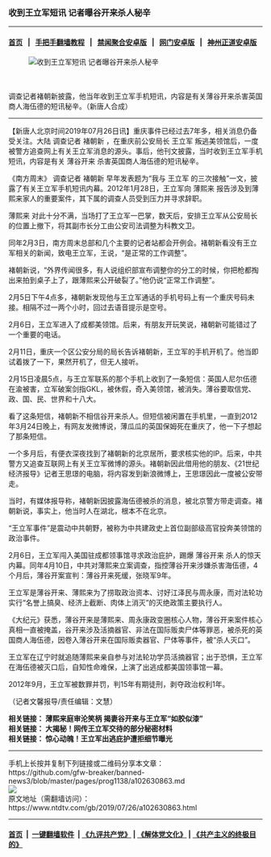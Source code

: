 ### 收到王立军短讯 记者曝谷开来杀人秘辛
------------------------

#### [首页](https://github.com/gfw-breaker/banned-news3/blob/master/README.md) &nbsp;&nbsp;|&nbsp;&nbsp; [手把手翻墙教程](https://github.com/gfw-breaker/guides/wiki) &nbsp;&nbsp;|&nbsp;&nbsp; [禁闻聚合安卓版](https://github.com/gfw-breaker/bn-android) &nbsp;&nbsp;|&nbsp;&nbsp; [网门安卓版](https://github.com/oGate2/oGate) &nbsp;&nbsp;|&nbsp;&nbsp; [神州正道安卓版](https://github.com/SzzdOgate/update) 



<div><div class="featured_image">
 <ok href="https://i.ntdtv.com/assets/uploads/2019/07/p8675961a101904497.jpg" target="_blank">
  <figure>
   <img alt="收到王立军短讯 记者曝谷开来杀人秘辛" src="https://i.ntdtv.com/assets/uploads/2019/07/p8675961a101904497-800x450.jpg"/>
  </figure><br/><br/>
 </ok>
 <span class="caption">
  调查记者褚朝新披露，他当年收到王立军手机短讯，内容是有关薄谷开来杀害英国商人海伍德的短讯秘辛。（新唐人合成）
 </span>
</div>
</div><hr/><div><div class="post_content" itemprop="articleBody">
 <p>
  【新唐人北京时间2019年07月26日讯】重庆事件已经过去7年多，相关消息仍备受关注。大陆
  <ok href="https://www.ntdtv.com/gb/调查记者.htm">
   调查记者
  </ok>
  <ok href="https://www.ntdtv.com/gb/褚朝新.htm">
   褚朝新
  </ok>
  ，在重庆前公安局长
  <ok href="https://www.ntdtv.com/gb/王立军.htm">
   王立军
  </ok>
  叛逃美领馆后，一度被警方追查网上有关王立军消息的源头。事后，他刊文披露，当时收到王立军手机短讯，内容是有关
  <ok href="https://www.ntdtv.com/gb/薄谷开来.htm">
   薄谷开来
  </ok>
  杀害英国商人海伍德的短讯秘辛。
 </p>
 <p>
  《南方周末》
  <ok href="https://www.ntdtv.com/gb/调查记者.htm">
   调查记者
  </ok>
  <ok href="https://www.ntdtv.com/gb/褚朝新.htm">
   褚朝新
  </ok>
  早年发表题为“我与
  <ok href="https://www.ntdtv.com/gb/王立军.htm">
   王立军
  </ok>
  的三次接触”一文，披露了有关王立军手机短讯内幕。2012年1月28日，王立军向
  <ok href="https://www.ntdtv.com/gb/薄熙来.htm">
   薄熙来
  </ok>
  报告涉及到薄熙来家人的重要案件，其下属的调查人员受到压力并寻求辞职。
 </p>
 <p>
  <ok href="https://www.ntdtv.com/gb/薄熙来.htm">
   薄熙来
  </ok>
  对此十分不满，当场打了王立军一巴掌，数天后，安排王立军从公安局长的位置上撤下，将其副市长分工由公安司法调整为科教文卫。
 </p>
 <p>
  同年2月3日，南方周末总部和几个主要的记者站都会开例会。褚朝新看没有王立军相关的新闻，致电王立军，王说，“是正常的工作调整”。
 </p>
 <p>
  褚朝新说，“外界传闻很多，有人说组织部宣布调整你的分工的时候，你把枪都掏出来拍到桌子上了，跟薄熙​​来公开破裂了。”他仍说“正常工作调整”。
 </p>
 <p>
  2月5日下午4点多，褚朝新发现他与王立军通话的手机号码上有一个重庆号码未接。相隔不过一两个小时，回过去语音提示是空号。
 </p>
 <p>
  2月6日，王立军进入了成都美领馆。后来，有朋友开玩笑说，褚朝新可能错过了一个重要的电话。
 </p>
 <p>
  2月11日，重庆一个区公安分局的局长告诉褚朝新，王立军的手机开机了。他当即试着拨了一下，果然开机了，但无人接听。
 </p>
 <p>
  2月15日凌晨5点，与王立军联系的那个手机上收到了一条短信：英国人尼尔伍德在渝被害，立军破案剑指GKL，被休假，奇入美领馆，被消失。薄谷要取信党、政、国、民、世界和十八大。
 </p>
 <p>
  看了这条短信，褚朝新不相信谷开来杀人。但短信被闲置在手机里，一直到2012年3月24日晚上，有网友发微博说，薄瓜瓜的英国保姆死在重庆了，他一下子想起了那条短信。
 </p>
 <p>
  一个多月后，有便衣深夜找到了褚朝新的北京居所，要求核实他的IP。后来，中共警方又追查互联网上有关王​​立军微博的源头。褚朝新因此借用他的朋友、《21世纪经济报导》记者王思璟的电脑，将内容发到新浪微博上，王思璟因此一度被公安带走。
 </p>
 <p>
  当时，有媒体报导称，褚朝新因披露海伍德被杀的消息，被北京警方带走调查。褚朝新说，事实上，他当时人在湖北，根本不在北京。
 </p>
 <p>
  “王立军事件”是震动中共朝野，被称为中共建政史上首位副部级高官投奔美领馆的政治事件。
 </p>
 <p>
  2月6日，王立军闯入美国驻成都领事馆寻求政治庇护，踢爆
  <ok href="https://www.ntdtv.com/gb/薄谷开来.htm">
   薄谷开来
  </ok>
  杀人的惊天内幕。同年4月10日，中共对薄熙来立案调查，指控薄谷开来涉嫌杀害海伍德，4个月后，薄谷开案宣判：薄谷开来死缓，张晓军9年。
 </p>
 <p>
  王立军是薄谷开来、薄熙来为了捞取政治资本、讨好江泽民与周永康，而对法轮功实行“名誉上搞臭、经济上截断、肉体上消灭”的灭绝政策主要执行人。
 </p>
 <p>
  《大纪元》获悉，薄谷开来是薄熙来、周永康政变圈核心人物，薄谷开来案件核心真相一直被掩盖，谷开来涉及活摘器官、非法在国际贩卖尸体等罪恶，被杀死的英国商人海伍德，因卷入薄谷开来在国际贩卖器官、尸体等事件，被“杀人灭口”。
 </p>
 <p>
  王立军在辽宁时就追随薄熙来亲自参与对法轮功学员活摘器官；出于恐惧，王立军在海伍德被灭口后，自知性命难保，上演了出逃成都美国领事馆一幕。
 </p>
 <p>
  2012年9月，王立军被数罪并罚，判15年有期徒刑，剥夺政治权利1年。
 </p>
 <p>
  （记者文馨报导/责任编辑：文慧）
 </p>
 <p>
  <strong>
   相关链接：
   <ok href="https://www.ntdtv.com/gb/2019/01/15/a102489418.html" rel="noopener" target="_blank">
    薄熙来庭审沦笑柄 揭妻谷开来与王立军“如胶似漆”
   </ok>
   <br/>
   相关链接：
   <ok href="https://www.ntdtv.com/gb/2019/06/10/a102597438.html" rel="noopener" target="_blank">
    大揭秘！网传王立军交待的部分秘密材料
   </ok>
   <br/>
   <strong>
    相关链接：
    <ok href="https://www.ntdtv.com/gb/2019/03/07/a102527127.html" rel="noopener" target="_blank">
     惊心动魄！王立军出逃庇护遭拒细节曝光
    </ok>
    <br/>
   </strong>
  </strong>
 </p>
 <div class="single_ad">
 </div>
</div>
</div>
<hr/>
手机上长按并复制下列链接或二维码分享本文章：<br/>
https://github.com/gfw-breaker/banned-news3/blob/master/pages/prog1138/a102630863.md <br/>
<a href='https://github.com/gfw-breaker/banned-news3/blob/master/pages/prog1138/a102630863.md'><img src='https://github.com/gfw-breaker/banned-news3/blob/master/pages/prog1138/a102630863.md.png'/></a> <br/>
原文地址（需翻墙访问）：https://www.ntdtv.com/gb/2019/07/26/a102630863.html


------------------------
#### [首页](https://github.com/gfw-breaker/banned-news3/blob/master/README.md) &nbsp;|&nbsp; [一键翻墙软件](https://github.com/gfw-breaker/nogfw/blob/master/README.md) &nbsp;| [《九评共产党》](https://github.com/gfw-breaker/9ping.md/blob/master/README.md#九评之一评共产党是什么) | [《解体党文化》](https://github.com/gfw-breaker/jtdwh.md/blob/master/README.md) | [《共产主义的终极目的》](https://github.com/gfw-breaker/gczydzjmd.md/blob/master/README.md)


<img src='http://gfw-breaker.win/banned-news3/pages/prog1138/a102630863.md' width='0px' height='0px'/>